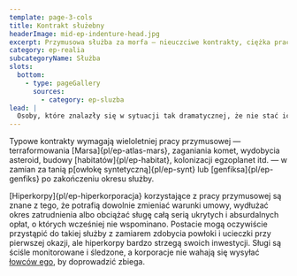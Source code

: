 ```yaml
---
template: page-3-cols
title: Kontrakt służebny
headerImage: mid-ep-indenture-head.jpg
excerpt: Przymusowa służba za morfa — nieuczciwe kontrakty, ciężka praca i śledzenie.
category: ep-realia
subcategoryName: Służba
slots:
  bottom:
    - type: pageGallery
      sources:
        - category: ep-sluzba
lead: |
  Osoby, które znalazły się w sytuacji tak dramatycznej, że nie stać ich na nowego [morfa]{pl/ep-morf}, mogą zawrzeć umowę na przymusową służbę — „umowę”, która rzadko bywa korzystna dla nowego sługi. 
---
```

Typowe kontrakty wymagają wieloletniej pracy przymusowej — terraformowania [Marsa]{pl/ep-atlas-mars}, zaganiania komet, wydobycia asteroid, budowy [habitatów]{pl/ep-habitat}, kolonizacji egzoplanet itd. — w zamian za tanią p[owłokę syntetyczną]{pl/ep-synt} lub [genfiksa]{pl/ep-genfiks} po zakończeniu okresu służby.

[Hiperkorpy]{pl/ep-hiperkorporacja} korzystające z pracy przymusowej są znane z tego, że potrafią dowolnie zmieniać warunki umowy, wydłużać okres zatrudnienia albo obciążać sługę całą serią ukrytych i absurdalnych opłat, o których wcześniej nie wspominano. Postacie mogą oczywiście przystąpić do takiej służby z zamiarem zdobycia powłoki i ucieczki przy pierwszej okazji, ale hiperkorpy bardzo strzegą swoich inwestycji. Sługi są ściśle monitorowane i śledzone, a korporacje nie wahają się wysyłać [łowców ego](#), by doprowadzić zbiega.

